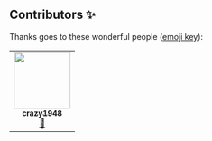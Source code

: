 
## Contributors ✨

Thanks goes to these wonderful people ([emoji key](https://allcontributors.org/docs/en/emoji-key)):

<!-- ALL-CONTRIBUTORS-LIST:START - Do not remove or modify this section -->
<!-- prettier-ignore-start -->
<!-- markdownlint-disable -->
<table>
  <tr>
    <td align="center"><a href="https://github.com/crazy1948"><img src="https://avatars.githubusercontent.com/u/74634605?v=4?s=100" width="100px;" alt=""/><br /><sub><b>crazy1948</b></sub></a><br /><a href="https://github.com/Ran-Xing/Emergency-Response/commits?author=crazy1948" title="Documentation">📖</a></td>
  </tr>
</table>

<!-- markdownlint-restore -->
<!-- prettier-ignore-end -->

<!-- ALL-CONTRIBUTORS-LIST:END -->
